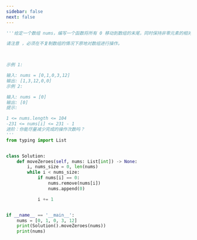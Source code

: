 ```yaml
---
sidebar: false
next: false
---
```

<BlogInfo/>






```python
'''给定一个数组 nums，编写一个函数将所有 0 移动到数组的末尾，同时保持非零元素的相对顺序。

请注意 ，必须在不复制数组的情况下原地对数组进行操作。

 

示例 1:

输入: nums = [0,1,0,3,12]
输出: [1,3,12,0,0]
示例 2:

输入: nums = [0]
输出: [0]
提示:

1 <= nums.length <= 104
-231 <= nums[i] <= 231 - 1
进阶：你能尽量减少完成的操作次数吗？
'''
from typing import List


class Solution:
    def moveZeroes(self, nums: List[int]) -> None:
        i, nums_size = 0, len(nums)
        while i < nums_size:
            if nums[i] == 0:
                nums.remove(nums[i])
                nums.append(0)

            i += 1


if __name__ == '__main__':
    nums = [0, 1, 0, 3, 12]
    print(Solution().moveZeroes(nums))
    print(nums)

```






<ActionBox />
        
<style>#top-box {margin-top:0.5rem!important;}</style>
